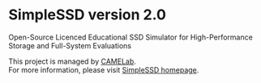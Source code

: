 # SimpleSSD version 2.0
Open-Source Licenced Educational SSD Simulator for High-Performance Storage and Full-System Evaluations

This project is managed by [CAMELab](http://camelab.org).  
For more information, please visit [SimpleSSD homepage](http://simplessd.yonsei.ac.kr).
